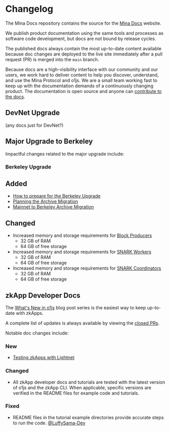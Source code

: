# Changelog

The Mina Docs repository contains the source for the [Mina Docs](https://docs.minaprotocol.com/) website. 

We publish product documentation using the same tools and processes as software code development, but docs are not bound by release cycles. 

The published docs always contain the most up-to-date content available because doc changes are deployed to the live site immediately after a pull request (PR) is merged into the `main` branch. 

Because docs are a high-visibility interface with our community and our users, we work hard to deliver content to help you discover, understand, and use the Mina Protocol and o1js. We are a small team working fast to keep up with the documentation demands of a continuously changing product. The documentation is open source and anyone can [contribute to the docs](https://github.com/o1-labs/docs2/blob/main/CONTRIBUTING.md). 

## DevNet Upgrade

(any docs just for DevNet?)

## Major Upgrade to Berkeley 

Impactful changes related to the major upgrade include:

### Berkeley Upgrade 

## Added

- [How to prepare for the Berkeley Upgrade](https://docs.minaprotocol.com/berkeley-upgrade) 
- [Planning the Archive Migration](https://docs.minaprotocol.com/berkeley-upgrade/planning-archive-migration)
- [Mainnet to Berkeley Archive Migration](https://docs.minaprotocol.com/berkeley-upgrade/migrating-archive-database-to-berkeley)

## Changed

- Increased memory and storage requirements for [Block Producers](https://docs.minaprotocol.com/node-operators/block-producer-node/getting-started#block-producer-requirements)
    - 32 GB of RAM
    - 64 GB of free storage 
- Increased memory and storage requirements for [SNARK Workers](https://docs.minaprotocol.com/node-operators/snark-workers/getting-started)
    - 32 GB of RAM
    - 64 GB of free storage 
- Increased memory and storage requirements for [SNARK Coordinators](https://docs.minaprotocol.com/node-operators/snark-workers/getting-started#snark-coordinator-requirements)
    - 32 GB of RAM
    - 64 GB of free storage 

## zkApp Developer Docs

The [What's New in o1js](https://blog.o1labs.org/tagged/o1js) blog post series is the easiest way to keep up-to-date with zkApps. 

A complete list of updates is always available by viewing the [closed PRs](https://github.com/o1-labs/docs2/pulls?q=is%3Apr+is%3Aclosed).

Notable doc changes include:

### New

- [Testing zkApps with Lightnet](https://docs.minaprotocol.com/zkapps/testing-zkapps-lightnet)

### Changed

- All zkApp developer docs and tutorials are tested with the latest version of o1js and the zkApp CLI. When applicable, specific versions are verified in the README files for example code and tutorials.

### Fixed

- README files in the tutorial example directories provide accurate steps to run the code. [@LuffySama-Dev](https://github.com/LuffySama-Dev)
